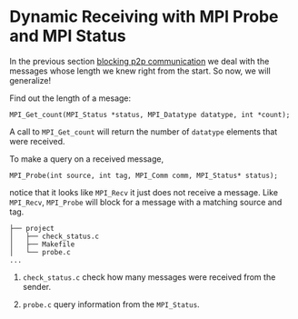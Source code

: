 # Dynamic Receiving with MPI Probe and MPI Status

In the previous section [blocking p2p communication](../02-blocking_p2p_comm)
we deal with the messages whose length we knew right from the start.
So now, we will generalize!


Find out the length of a mesage:
```
MPI_Get_count(MPI_Status *status, MPI_Datatype datatype, int *count);
```
A call to `MPI_Get_count` will return the number of `datatype` elements that
were received.


To make a query on a received message,
```
MPI_Probe(int source, int tag, MPI_Comm comm, MPI_Status* status);
```
notice that it looks like `MPI_Recv` it just does not receive a message.
Like `MPI_Recv`, `MPI_Probe` will block for a message with a matching source
and tag.


```
├── project
│   ├── check_status.c
│   ├── Makefile
│   └── probe.c
...
```

1. `check_status.c` check how many messages were received from the sender.

2. `probe.c` query information from the `MPI_Status`.
